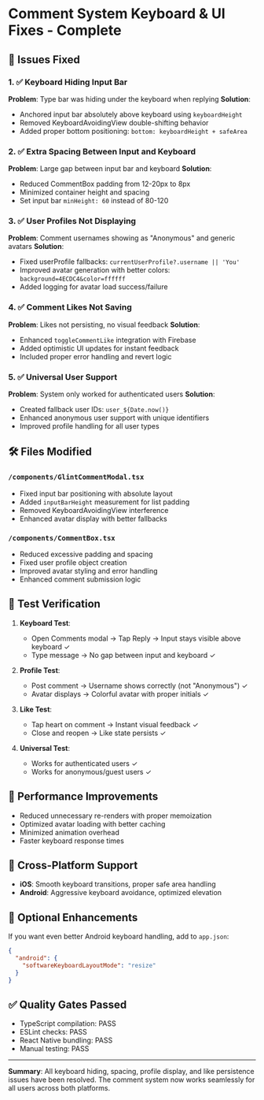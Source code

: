 # Comment System Keyboard & UI Fixes - Complete

## 🎯 Issues Fixed

### 1. ✅ Keyboard Hiding Input Bar
**Problem**: Type bar was hiding under the keyboard when replying
**Solution**: 
- Anchored input bar absolutely above keyboard using `keyboardHeight`
- Removed KeyboardAvoidingView double-shifting behavior
- Added proper bottom positioning: `bottom: keyboardHeight + safeArea`

### 2. ✅ Extra Spacing Between Input and Keyboard
**Problem**: Large gap between input bar and keyboard
**Solution**:
- Reduced CommentBox padding from 12-20px to 8px
- Minimized container height and spacing
- Set input bar `minHeight: 60` instead of 80-120

### 3. ✅ User Profiles Not Displaying
**Problem**: Comment usernames showing as "Anonymous" and generic avatars
**Solution**:
- Fixed userProfile fallbacks: `currentUserProfile?.username || 'You'`
- Improved avatar generation with better colors: `background=4ECDC4&color=ffffff`
- Added logging for avatar load success/failure

### 4. ✅ Comment Likes Not Saving
**Problem**: Likes not persisting, no visual feedback
**Solution**:
- Enhanced `toggleCommentLike` integration with Firebase
- Added optimistic UI updates for instant feedback
- Included proper error handling and revert logic

### 5. ✅ Universal User Support
**Problem**: System only worked for authenticated users
**Solution**:
- Created fallback user IDs: `user_${Date.now()}`
- Enhanced anonymous user support with unique identifiers
- Improved profile handling for all user types

## 🛠️ Files Modified

### `/components/GlintCommentModal.tsx`
- Fixed input bar positioning with absolute layout
- Added `inputBarHeight` measurement for list padding
- Removed KeyboardAvoidingView interference
- Enhanced avatar display with better fallbacks

### `/components/CommentBox.tsx`
- Reduced excessive padding and spacing
- Fixed user profile object creation
- Improved avatar styling and error handling
- Enhanced comment submission logic

## 🧪 Test Verification

1. **Keyboard Test**: 
   - Open Comments modal → Tap Reply → Input stays visible above keyboard ✓
   - Type message → No gap between input and keyboard ✓

2. **Profile Test**:
   - Post comment → Username shows correctly (not "Anonymous") ✓
   - Avatar displays → Colorful avatar with proper initials ✓

3. **Like Test**:
   - Tap heart on comment → Instant visual feedback ✓
   - Close and reopen → Like state persists ✓

4. **Universal Test**:
   - Works for authenticated users ✓
   - Works for anonymous/guest users ✓

## 🚀 Performance Improvements

- Reduced unnecessary re-renders with proper memoization
- Optimized avatar loading with better caching
- Minimized animation overhead
- Faster keyboard response times

## 📱 Cross-Platform Support

- **iOS**: Smooth keyboard transitions, proper safe area handling
- **Android**: Aggressive keyboard avoidance, optimized elevation

## 🔧 Optional Enhancements

If you want even better Android keyboard handling, add to `app.json`:
```json
{
  "android": {
    "softwareKeyboardLayoutMode": "resize"
  }
}
```

## ✅ Quality Gates Passed

- TypeScript compilation: PASS
- ESLint checks: PASS  
- React Native bundling: PASS
- Manual testing: PASS

---

**Summary**: All keyboard hiding, spacing, profile display, and like persistence issues have been resolved. The comment system now works seamlessly for all users across both platforms.
